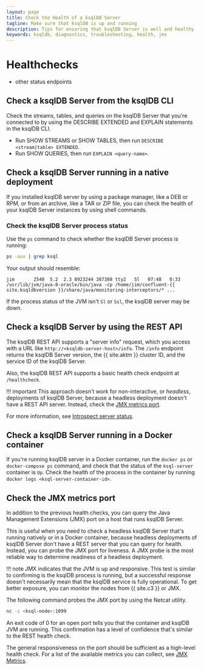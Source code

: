 ```yaml
---
layout: page
title: Check the Health of a ksqlDB Server
tagline: Make sure that ksqlDB is up and running  
description: Tips for ensuring that ksqlDB Server is well and healthy   
keywords: ksqldb, diagnostics, troubleshooting, health, jmx
---
```


# Healthchecks

- other status endpoints

Check a ksqlDB Server from the ksqlDB CLI
-----------------------------------------

Check the streams, tables, and queries on the ksqlDB Server that you're
connected to by using the DESCRIBE EXTENDED and EXPLAIN statements
in the ksqlDB CLI.

-   Run SHOW STREAMS or SHOW TABLES, then run `DESCRIBE <stream|table> EXTENDED`.
-   Run SHOW QUERIES, then run `EXPLAIN <query-name>`.

Check a ksqlDB Server running in a native deployment
----------------------------------------------------

If you installed ksqlDB server by using a package manager, like a DEB or
RPM, or from an archive, like a TAR or ZIP file, you can check the
health of your ksqlDB Server instances by using shell commands.

### Check the ksqlDB Server process status

Use the `ps` command to check whether the ksqlDB Server process is
running:

```bash
ps -aux | grep ksql
```

Your output should resemble:

```
jim       2540  5.2  2.3 8923244 387388 tty2   Sl   07:48   0:33 /usr/lib/jvm/java-8-oracle/bin/java -cp /home/jim/confluent-{{ site.ksqldbversion }}/share/java/monitoring-interceptors/* ...
```

If the process status of the JVM isn't `Sl` or `Ssl`, the ksqlDB server
may be down.

Check a ksqlDB Server by using the REST API
-------------------------------------------

The ksqlDB REST API supports a "server info" request, which you access
with a URL like `http://<ksqldb-server-host>/info`. The `/info` endpoint
returns the ksqlDB Server version, the {{ site.aktm }} cluster ID, and
the service ID of the ksqlDB Server. 

Also, the ksqlDB REST API supports a basic health check endpoint at
`/healthcheck`.

!!! important
	This approach doesn't work for non-interactive, or *headless*,
    deployments of ksqlDB Server, because a headless deployment doesn't have
    a REST API server. Instead, check the [JMX metrics port](#check-the-jmx-metrics-port).

For more information, see
[Introspect server status](../../developer-guide/ksqldb-rest-api/info-endpoint.md).

Check a ksqlDB Server running in a Docker container
---------------------------------------------------

If you're running ksqlDB server in a Docker container, run the
`docker ps` or `docker-compose ps` command, and check that the status of
the `ksql-server` container is `Up`. Check the health of the process in
the container by running `docker logs <ksql-server-container-id>`.

Check the JMX metrics port
--------------------------

In addition to the previous health checks, you can query the Java Management
Extensions (JMX) port on a host that runs ksqlDB Server.

This is useful when you need to check a headless ksqlDB Server that's running
natively or in a Docker container, because headless deployments of ksqlDB Server
don't have a REST server that you can query for health. Instead, you can probe
the JMX port for liveness. A JMX probe is the most reliable way to determine
readiness of a headless deployment.

!!! note
    JMX indicates that the JVM is up and responsive. This test is similar to
    confirming is the ksqlDB process is running, but a successful response
    doesn't necessarily mean that the ksqlDB service is fully operational.
    To get better exposure, you can monitor the nodes from {{ site.c3 }} or JMX.

The following command probes the JMX port by using the Netcat utility.

```bash
nc -z <ksql-node>:1099
```

An exit code of 0 for an open port tells you that the container and ksqlDB JVM
are running. This confirmation has a level of confidence that's similar to the
REST health check.

The general responsiveness on the port should be sufficient as a high-level
health check. For a list of the available metrics you can collect, see
[JMX Metrics](server-config/index.md#jmx-metrics).